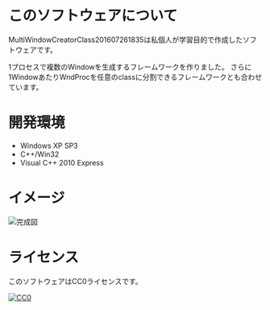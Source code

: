 ﻿# このソフトウェアについて #

MultiWindowCreatorClass201607261835は私個人が学習目的で作成したソフトウェアです。

1プロセスで複数のWindowを生成するフレームワークを作りました。
さらに1WindowあたりWndProcを任意のclassに分割できるフレームワークとも合わせています。

# 開発環境 #

* Windows XP SP3
* C++/Win32
* Visual C++ 2010 Express

# イメージ #

![完成図](https://cdn-ak.f.st-hatena.com/images/fotolife/y/ytyaru/20160726/20160726213827.png)

# ライセンス #

このソフトウェアはCC0ライセンスです。

[![CC0](http://i.creativecommons.org/p/zero/1.0/88x31.png "CC0")](http://creativecommons.org/publicdomain/zero/1.0/deed.ja)
